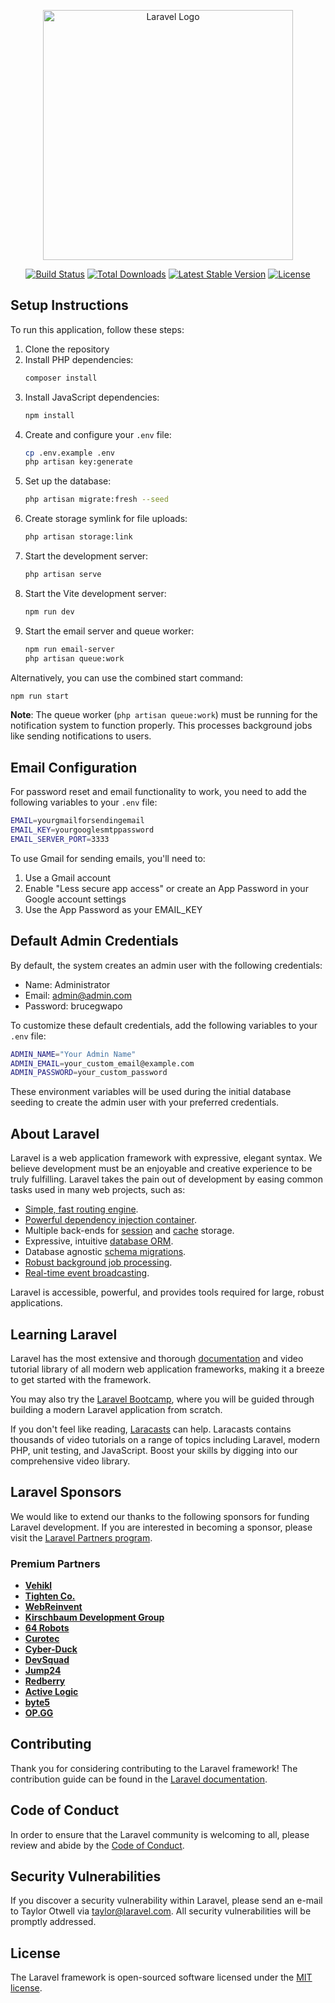 <p align="center"><a href="https://laravel.com" target="_blank"><img src="https://raw.githubusercontent.com/laravel/art/master/logo-lockup/5%20SVG/2%20CMYK/1%20Full%20Color/laravel-logolockup-cmyk-red.svg" width="400" alt="Laravel Logo"></a></p>

<p align="center">
<a href="https://github.com/laravel/framework/actions"><img src="https://github.com/laravel/framework/workflows/tests/badge.svg" alt="Build Status"></a>
<a href="https://packagist.org/packages/laravel/framework"><img src="https://img.shields.io/packagist/dt/laravel/framework" alt="Total Downloads"></a>
<a href="https://packagist.org/packages/laravel/framework"><img src="https://img.shields.io/packagist/v/laravel/framework" alt="Latest Stable Version"></a>
<a href="https://packagist.org/packages/laravel/framework"><img src="https://img.shields.io/packagist/l/laravel/framework" alt="License"></a>
</p>

## Setup Instructions

To run this application, follow these steps:

1. Clone the repository
2. Install PHP dependencies:
   ```bash
   composer install
   ```
3. Install JavaScript dependencies:
   ```bash
   npm install
   ```
4. Create and configure your `.env` file:
   ```bash
   cp .env.example .env
   php artisan key:generate
   ```
5. Set up the database:
   ```bash
   php artisan migrate:fresh --seed
   ```
6. Create storage symlink for file uploads:
   ```bash
   php artisan storage:link
   ```
7. Start the development server:
   ```bash
   php artisan serve
   ```
8. Start the Vite development server:
   ```bash
   npm run dev
   ```
9. Start the email server and queue worker:
   ```bash
   npm run email-server
   php artisan queue:work
   ```

Alternatively, you can use the combined start command:
```bash
npm run start
```

**Note**: The queue worker (`php artisan queue:work`) must be running for the notification system to function properly. This processes background jobs like sending notifications to users.

## Email Configuration

For password reset and email functionality to work, you need to add the following variables to your `.env` file:

```bash
EMAIL=yourgmailforsendingemail
EMAIL_KEY=yourgooglesmtppassword
EMAIL_SERVER_PORT=3333
```

To use Gmail for sending emails, you'll need to:
1. Use a Gmail account
2. Enable "Less secure app access" or create an App Password in your Google account settings
3. Use the App Password as your EMAIL_KEY

## Default Admin Credentials

By default, the system creates an admin user with the following credentials:
- Name: Administrator
- Email: admin@admin.com
- Password: brucegwapo

To customize these default credentials, add the following variables to your `.env` file:

```bash
ADMIN_NAME="Your Admin Name"
ADMIN_EMAIL=your_custom_email@example.com
ADMIN_PASSWORD=your_custom_password
```

These environment variables will be used during the initial database seeding to create the admin user with your preferred credentials.

## About Laravel

Laravel is a web application framework with expressive, elegant syntax. We believe development must be an enjoyable and creative experience to be truly fulfilling. Laravel takes the pain out of development by easing common tasks used in many web projects, such as:

- [Simple, fast routing engine](https://laravel.com/docs/routing).
- [Powerful dependency injection container](https://laravel.com/docs/container).
- Multiple back-ends for [session](https://laravel.com/docs/session) and [cache](https://laravel.com/docs/cache) storage.
- Expressive, intuitive [database ORM](https://laravel.com/docs/eloquent).
- Database agnostic [schema migrations](https://laravel.com/docs/migrations).
- [Robust background job processing](https://laravel.com/docs/queues).
- [Real-time event broadcasting](https://laravel.com/docs/broadcasting).

Laravel is accessible, powerful, and provides tools required for large, robust applications.

## Learning Laravel

Laravel has the most extensive and thorough [documentation](https://laravel.com/docs) and video tutorial library of all modern web application frameworks, making it a breeze to get started with the framework.

You may also try the [Laravel Bootcamp](https://bootcamp.laravel.com), where you will be guided through building a modern Laravel application from scratch.

If you don't feel like reading, [Laracasts](https://laracasts.com) can help. Laracasts contains thousands of video tutorials on a range of topics including Laravel, modern PHP, unit testing, and JavaScript. Boost your skills by digging into our comprehensive video library.

## Laravel Sponsors

We would like to extend our thanks to the following sponsors for funding Laravel development. If you are interested in becoming a sponsor, please visit the [Laravel Partners program](https://partners.laravel.com).

### Premium Partners

- **[Vehikl](https://vehikl.com/)**
- **[Tighten Co.](https://tighten.co)**
- **[WebReinvent](https://webreinvent.com/)**
- **[Kirschbaum Development Group](https://kirschbaumdevelopment.com)**
- **[64 Robots](https://64robots.com)**
- **[Curotec](https://www.curotec.com/services/technologies/laravel/)**
- **[Cyber-Duck](https://cyber-duck.co.uk)**
- **[DevSquad](https://devsquad.com/hire-laravel-developers)**
- **[Jump24](https://jump24.co.uk)**
- **[Redberry](https://redberry.international/laravel/)**
- **[Active Logic](https://activelogic.com)**
- **[byte5](https://byte5.de)**
- **[OP.GG](https://op.gg)**

## Contributing

Thank you for considering contributing to the Laravel framework! The contribution guide can be found in the [Laravel documentation](https://laravel.com/docs/contributions).

## Code of Conduct

In order to ensure that the Laravel community is welcoming to all, please review and abide by the [Code of Conduct](https://laravel.com/docs/contributions#code-of-conduct).

## Security Vulnerabilities

If you discover a security vulnerability within Laravel, please send an e-mail to Taylor Otwell via [taylor@laravel.com](mailto:taylor@laravel.com). All security vulnerabilities will be promptly addressed.

## License

The Laravel framework is open-sourced software licensed under the [MIT license](https://opensource.org/licenses/MIT).

